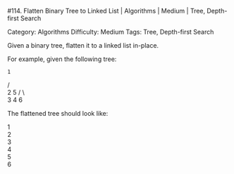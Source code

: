 #114. Flatten Binary Tree to Linked List | Algorithms | Medium | Tree, Depth-first Search

Category: Algorithms
Difficulty: Medium
Tags: Tree, Depth-first Search

Given a binary tree, flatten it to a linked list in-place.

For example, given the following tree:


    1
   / \
  2   5
 / \   \
3   4   6


The flattened tree should look like:


1
 \
  2
   \
    3
     \
      4
       \
        5
         \
          6


